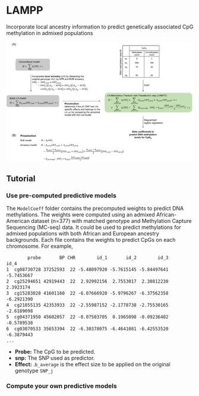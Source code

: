 # LAMPP
Incorporate local ancestry information to predict genetically associated CpG methylation in admixed populations

<img src="img/F1.png">

## Tutorial
### Use pre-computed predictive models
The `ModelCoeff` folder contains the precomputed weights to predict DNA methylations. The weights were computed using an admixed African-American dataset (n=377) with matched genotype and Methylation Capture Sequencing (MC-seq) data. It could be used to predict methylations for admixed populations with both African and European ancestry backgrounds. Each file contains the weights to predict CpGs on each chromosome. For example, 
```
        probe       BP CHR        id_1       id_2        id_3       id_4
1  cg08730728 37252593  22 -5.48097920 -5.7615145 -5.84497641 -5.7453667
2  cg25294651 42919443  22  2.92992156  2.7553017  2.30812230  2.3923174
3  cg15283028 41601160  22 -6.07666920 -5.9796267 -6.37562358 -6.2921390
4  cg21855135 42353933  22 -2.55987152 -2.1778738 -2.75530165 -2.6189098
5  cg04371950 45602057  22 -0.07503705  0.1965098 -0.09236402 -0.5789538
6  cg03070533 35653394  22 -6.30378075 -6.4641081 -6.42553520 -6.3879443
...
```
- **Probe:** The CpG to be predicted.
- **snp:** The SNP used as predictor.
- **Effect:** .`b_average` is the effect size to be applied on the original genotype `SNP_j`

### Compute your own predictive models

